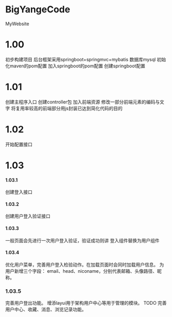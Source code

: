 # BigYangeCode
MyWebsite
# 1.00
初步构建项目
后台框架采用springboot+springmvc+mybatis
数据库mysql
初始化maven的pom配置
加入springboot的pom配置
创建springboot配置
# 1.01
创建主程序入口
创建controller包
加入前端资源
修改一部分前端元素的编码与文字
将复用率较高的前端部分用js封装已达到简化代码的目的
# 1.02
开始配置接口
# 1.03
#### 1.03.1
创建登入接口
#### 1.03.2
创建用户登入验证接口
#### 1.03.3
一般页面会先进行一次用户登入验证，验证成功则讲 登入组件替换为用户组件
#### 1.03.4
优化用户菜单，完善用户登入检验动作。在加载页面时会同时加载用户信息。
为用户新增三个字段：
email、head、niconame，分别代表邮箱、头像路径、昵称。
### 1.03.5
完善用户登出功能。
增添layui用于架构用户中心等用于管理的模块。
TODO 完善用户中心、收藏、消息、浏览记录功能。